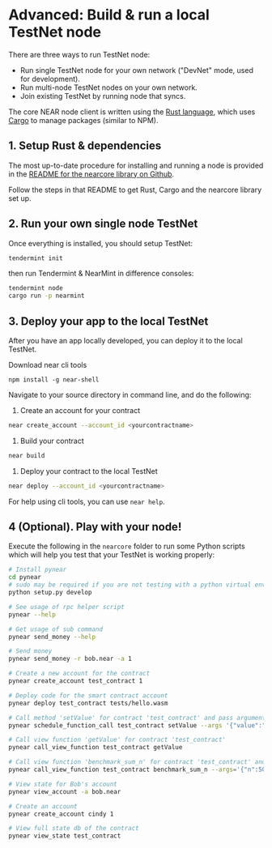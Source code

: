 # Advanced: Build & run a local TestNet node

There are three ways to run TestNet node:
 - Run single TestNet node for your own network ("DevNet" mode, used for development).
 - Run multi-node TestNet nodes on your own network.
 - Join existing TestNet by running node that syncs.

The core NEAR node client is written using the [Rust language](https://www.rust-lang.org/), which uses [Cargo](https://github.com/rust-lang/cargo) to manage packages \(similar to NPM\).

## 1. Setup Rust & dependencies

The most up-to-date procedure for installing and running a node is provided in the [README for the nearcore library on Github](https://github.com/nearprotocol/nearcore).

Follow the steps in that README to get Rust, Cargo and the nearcore library set up.

## 2. Run your own single node TestNet

Once everything is installed, you should setup TestNet:

```bash
tendermint init
```

then run Tendermint & NearMint in difference consoles:

```bash
tendermint node
cargo run -p nearmint
```

## 3. Deploy your app to the local TestNet

After you have an app locally developed, you can deploy it to the local TestNet.

Download near cli tools

```text
npm install -g near-shell
```

Navigate to your source directory in command line, and do the following:

1. Create an account for your contract

```bash
near create_account --account_id <yourcontractname>
```

1. Build your contract

```bash
near build
```

1. Deploy your contract to the local TestNet

```bash
near deploy --account_id <yourcontractname>
```

For help using cli tools, you can use `near help`.

## 4 \(Optional\). Play with your node!

Execute the following in the `nearcore` folder to run some Python scripts which will help you test that your TestNet is working properly:

```bash
# Install pynear
cd pynear
# sudo may be required if you are not testing with a python virtual environment
python setup.py develop

# See usage of rpc helper script
pynear --help

# Get usage of sub command
pynear send_money --help

# Send money
pynear send_money -r bob.near -a 1

# Create a new account for the contract
pynear create_account test_contract 1

# Deploy code for the smart contract account
pynear deploy test_contract tests/hello.wasm

# Call method 'setValue' for contract 'test_contract' and pass arguments
pynear schedule_function_call test_contract setValue --args '{"value":"testtest"}'

# Call view function 'getValue' for contract 'test_contract'
pynear call_view_function test_contract getValue

# Call view function 'benchmark_sum_n' for contract 'test_contract' and pass n=500000
pynear call_view_function test_contract benchmark_sum_n --args='{"n":500000}'

# View state for Bob's account
pynear view_account -a bob.near

# Create an account
pynear create_account cindy 1

# View full state db of the contract
pynear view_state test_contract
```
